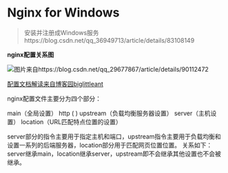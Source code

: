 # Nginx for Windows
> 安装并注册成Windows服务https://blog.csdn.net/qq_36949713/article/details/83108149


**nginx配置关系图**

![图片来自https://blog.csdn.net/qq_29677867/article/details/90112472](https://tozii.github.io/Asset/document/images/nginxconfig.png)

[配置文档解读来自博客园biglittleant](https://www.cnblogs.com/biglittleant/p/8979852.html)

nginx配置文件主要分为四个部分：

main（全局设置）
http ( )
upstream（负载均衡服务器设置）
server（主机设置）
location（URL匹配特点位置的设置）

server部分的指令主要用于指定主机和端口，upstream指令主要用于负载均衡和设置一系列的后端服务器，location部分用于匹配网页位置位置。
关系如下：
server继承main，location继承server，upstream即不会继承其他设置也不会被继承。